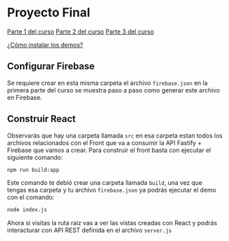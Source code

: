 # Proyecto Final

[Parte 1 del curso](https://www.artisanfront.com/cursos/curso-fastify-desde-0/fastify-12-proyecto-final-1-de-3)
[Parte 2 del curso](https://www.artisanfront.com/cursos/curso-fastify-desde-0/fastify-13-proyecto-final-2-de-3)
[Parte 3 del curso](https://www.artisanfront.com/cursos/curso-fastify-desde-0/fastify-14-proyecto-final-3-de-3)

[¿Cómo instalar los demos?](../README.md)

## Configurar Firebase

Se requiere crear en esta misma carpeta el archivo `firebase.json` en la primera parte del curso se muestra paso a paso como generar este archivo en Firebase.

## Construir React

Observarás que hay una carpeta llamada `src` en esa carpeta estan todos los archivos relacionados con el Front que va a consumir la API Fastify + Firebase que vamos a crear. Para construir el front basta con ejecutar el siguiente comando:

```sh
npm run build:app
```

Este comando te debió crear una carpeta llamada `build`, una vez que tengas esa carpeta y tu archivo `firebase.json` ya podrás ejecutar el demo con el comando:

```sh
node index.js
```

Ahora si visitas la ruta raíz vas a ver las vistas creadas con React y podrás interacturar con API REST definida en el archivo `server.js`
